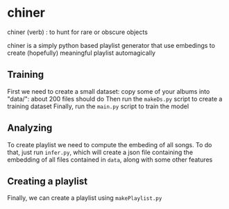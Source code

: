 # chiner

chiner (verb) : to hunt for rare or obscure objects

chiner is a simply python based playlist generator that use embedings to create (hopefully) meaningful playlist automagically

## Training 

First we need to create a small dataset: copy some of your albums into "data/": about 200 files should do
Then run the `makeDs.py` script to create a training dataset
Finally, run the `main.py` script to train the model

## Analyzing

To create playlist we need to compute the embeding of all songs. To do that, just run `infer.py`, which will create a json file containing the embedding of all files contained in `data`, along with some other features

## Creating a playlist

Finally, we can create a playlist using `makePlaylist.py`
